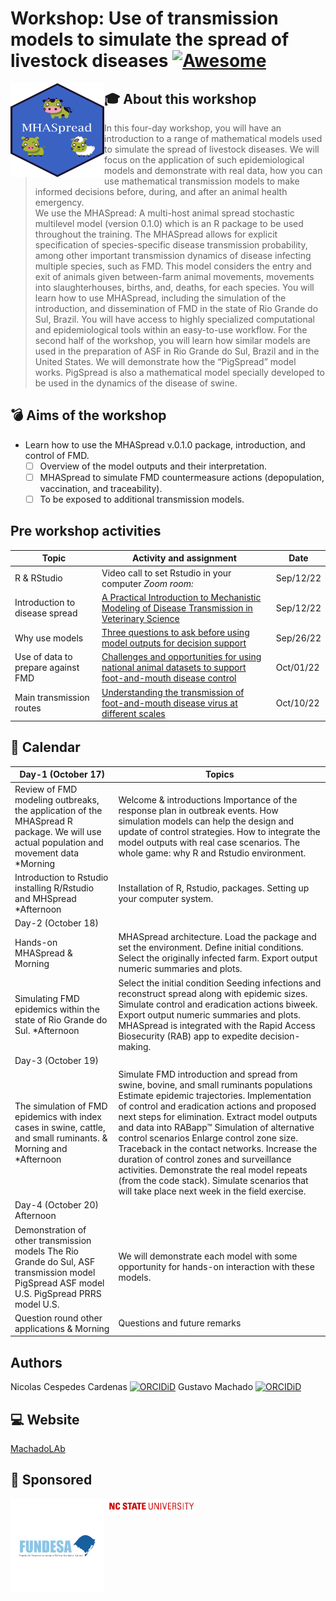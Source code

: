 # Workshop: Use of transmission models to simulate the spread of livestock diseases [![Awesome](https://cdn.rawgit.com/sindresorhus/awesome/d7305f38d29fed78fa85652e3a63e154dd8e8829/media/badge.svg)](https://github.com/sindresorhus/awesome)



<a href="url"><img src="https://github.com/ncespedesc/logos_nc_state/blob/main/MHASpread_logo.png?raw=true" align="left" height="150" width="150" ></a>

## :mortar_board: About this workshop

> In this four-day workshop, you will have an introduction to a range of mathematical models used to simulate the spread of livestock diseases. We will focus on the application of such epidemiological models and demonstrate with real data, how you can use mathematical transmission models to make informed decisions before, during, and after an animal health emergency.  
We use the MHASpread: A multi-host animal spread stochastic multilevel model (version 0.1.0) which is an R package to be used throughout the training. The MHASpread allows for explicit specification of species-specific disease transmission probability, among other important transmission dynamics of disease infecting multiple species, such as FMD. This model considers the entry and exit of animals given between-farm animal movements, movements into slaughterhouses, births, and, deaths, for each species. 
You will learn how to use MHASpread, including the simulation of the introduction, and dissemination of FMD in the state of Rio Grande do Sul, Brazil. You will have access to highly specialized computational and epidemiological tools within an easy-to-use workflow. 
For the second half of the workshop, you will learn how similar models are used in the preparation of ASF in Rio Grande do Sul, Brazil and in the United States. We will demonstrate how the “PigSpread” model works. PigSpread is also a mathematical model specially developed to be used in the dynamics of the disease of swine.

## :bomb: Aims of the workshop
* Learn how to use the MHASpread v.0.1.0 package, introduction, and control of FMD.
    - [ ]  Overview of the model outputs and their interpretation.
    - [ ]  MHASpread to simulate FMD countermeasure actions (depopulation, vaccination, and traceability). 
    - [ ]  To be exposed to additional transmission models.

## Pre workshop activities 

| **Topic**                          | **Activity and assignment**                                                                                                       | **Date** |
|------------------------------------|-----------------------------------------------------------------------------------------------------------------------------------|----------|
| R & RStudio                        | Video call to set Rstudio in your computer _Zoom room:_                                                                                         | Sep/12/22 |
| Introduction to disease spread     | [A Practical Introduction to Mechanistic Modeling of Disease Transmission in Veterinary Science](https://doi.org/10.3389/fvets.2020.546651)                                    | Sep/12/22 |
| Why use models                     | [Three questions to ask before using model outputs for decision support](https://doi.org/10.1038/s41467-020-17785-2)               | Sep/26/22 |
| Use of data to prepare against FMD | [Challenges and opportunities for using national animal datasets to support foot-and-mouth disease control]( https://doi.org/10.1111/tbed.13858)                         | Oct/01/22 |
| Main transmission routes           | [Understanding the transmission of foot-and-mouth disease virus at different scales](https://doi.org/10.1016/j.coviro.2017.11.013) | Oct/10/22 |


## :calendar: Calendar 

| Day-1 (October 17)                                                                                                                          | Topics                                                                                                                                                                                                                                                                                                                                                                                                                                                                                                                                                                             |
|---------------------------------------------------------------------------------------------------------------------------------------------|------------------------------------------------------------------------------------------------------------------------------------------------------------------------------------------------------------------------------------------------------------------------------------------------------------------------------------------------------------------------------------------------------------------------------------------------------------------------------------------------------------------------------------------------------------------------------------|
| Review of FMD modeling outbreaks, the application of the MHASpread R package. We will use actual population and movement data *Morning      | Welcome & introductions Importance of the response plan in outbreak events. How simulation models can help the design and update of control strategies. How to integrate the model outputs with real case scenarios. The whole game: why R and Rstudio environment.                                                                                                                                                                                                                                                                                                                |
| Introduction to Rstudio installing R/Rstudio and MHSpread  *Afternoon                                                                       | Installation of R, Rstudio, packages. Setting up your computer system.                                                                                                                                                                                                                                                                                                                                                                                                                                                                                                             |
| Day-2 (October 18)                                                                                                                          |                                                                                                                                                                                                                                                                                                                                                                                                                                                                                                                                                                                    |
| Hands-on MHASpread  & Morning                                                                                                               | MHASpread architecture. Load the package and set the environment. Define initial conditions. Select the originally infected farm. Export output numeric summaries and plots.                                                                                                                                                                                                                                                                                                                                                                                                       |
| Simulating FMD epidemics within the state of Rio Grande do Sul.  *Afternoon                                                                 | Select the initial condition  Seeding infections and reconstruct spread along with epidemic sizes. Simulate control and eradication actions biweek. Export output numeric summaries and plots. MHASpread is integrated with the Rapid Access Biosecurity (RAB) app to expedite decision-making.                                                                                                                                                                                                                                                                                    |
| Day-3 (October 19)                                                                                                                          |                                                                                                                                                                                                                                                                                                                                                                                                                                                                                                                                                                                    |
| The simulation of FMD epidemics with index cases in swine, cattle, and small ruminants. & Morning and *Afternoon                            | Simulate FMD introduction and spread from swine, bovine, and small ruminants populations  Estimate epidemic trajectories. Implementation of control and eradication actions and proposed next steps for elimination. Extract model outputs and data into RABapp™ Simulation of alternative control scenarios Enlarge control zone size. Traceback in the contact networks.  Increase the duration of control zones and surveillance activities. Demonstrate the real model repeats (from the code stack). Simulate scenarios that will take place next week in the field exercise. |
| Day-4 (October 20) Afternoon                                                                                                                |                                                                                                                                                                                                                                                                                                                                                                                                                                                                                                                                                                                    |
| Demonstration of other transmission models The Rio Grande do Sul, ASF transmission model PigSpread ASF model U.S. PigSpread PRRS model U.S. | We will demonstrate each model with some opportunity for hands-on interaction with these models.                                                                                                                                                                                                                                                                                                                                                                                                                                                                                   |
| Question round other applications   & Morning                                                                                                        | Questions and future remarks                                                                                                                                                                                                                                                                                                                                                                                                                                                                                                                                                       |

## Authors
Nicolas Cespedes Cardenas [![ORCIDiD](https://info.orcid.org/wp-content/uploads/2019/11/orcid_16x16.png)](https://orcid.org/0000-0001-7884-2353)
Gustavo Machado [![ORCIDiD](https://info.orcid.org/wp-content/uploads/2019/11/orcid_16x16.png)](https://orcid.org/0000-0001-7552-6144)

## :computer: Website
[MachadoLAb](https://machado-lab.github.io/) 

## :muscle: Sponsored
<a href="url"><img src="https://github.com/ncespedesc/logos_nc_state/blob/main/fundesalogo.jpg?raw=true" align="left" width="150" ></a>

<a href="url"><img src="https://github.com/ncespedesc/logos_nc_state/blob/main/ncstate-type-4x1-red-min.png?raw=true" align="left" width="150" ></a>



